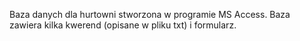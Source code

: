 Baza danych dla hurtowni stworzona w programie MS Access. Baza zawiera kilka kwerend (opisane w pliku txt) i formularz.
